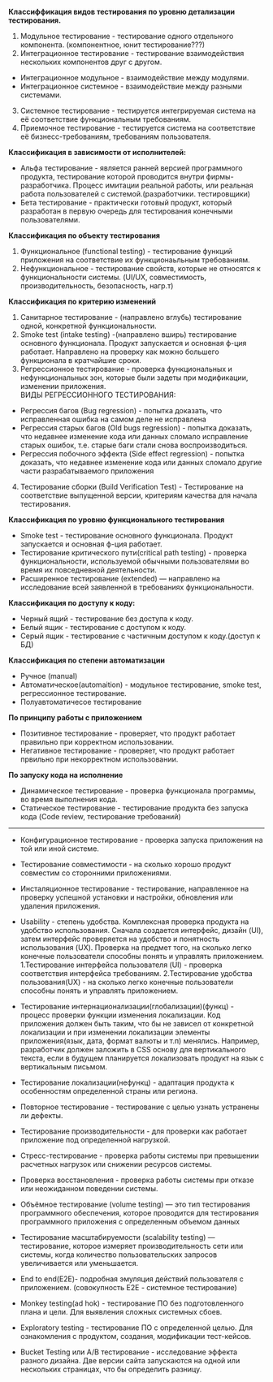 **Классиффикация видов тестирования по уровню детализации тестирования.**  
1. Модульное тестирование - тестирование одного отдельного компонента.
(компонентное, юнит тестирование???)
2. Интеграционное тестирование - тестирование взаимодействия нескольких компонентов друг с другом.
 - Интеграционное модульное - взаимодействие между модулями.
 - Интеграционное системное - взаимодействие между разными системами.
3. Системное тестирование - тестируется интегрируемая система на её соответствие функциональным требованиям.
4. Приемочное тестирование - тестируется система на соответствие её бизнесс-требованиям, требованиям пользователя.
 
**Классификация в зависимости от исполнителей:**  
 - Альфа тестирование - является ранней версией программного продукта, тестирование которой проводится внутри фирмы-разработчика. Процесс имитации реальной работы, или реальная работа пользователей с системой.(разработчики. тестировщики)  
 - Бета тестирование - практически готовый продукт, который разработан в первую очередь для тестирования конечными пользователями.  

 **Классификация по объекту тестирования**  
 1. Функциональное (functional testing) - тестирование функций приложения на соответствие их функционаьльным требованиям.
 2. Нефункциональное - тестирование свойств, которые не относятся к функциональности системы. (UI/UX, совместимость, производительность, безопасность, нагр.т)

**Классификация по критерию изменений**  
1. Санитарное тестирование - (направлено вглубь) тестирование одной, конкретной функциональности. 
2. Smoke test (intake testing) -(направлено вширь) тестирование основного функционала. Продукт запускается и основная ф-ция работает. Направлено на проверку как можно большего функционала в кратчайшие сроки.
3. Регрессионное тестирование - проверка функциональных и нефункциональных зон, которые были задеты при модификации, изменении приложения.  
  ВИДЫ РЕГРЕССИОННОГО ТЕСТИРОВАНИЯ:  
  - Регрессия багов (Bug regression) - попытка доказать, что исправленная ошибка на самом деле не исправлена
  - Регрессия старых багов (Old bugs regression) - попытка доказать, что недавнее изменение кода или данных сломало исправление старых ошибок, т.е. старые баги стали снова воспроизводиться.
  - Регрессия побочного эффекта (Side effect regression) - попытка доказать, что недавнее изменение кода или данных сломало другие части разрабатываемого приложения
4. Тестирование сборки (Build Verification Test) - Тестирование  на соответствие выпущенной версии, критериям качества для начала тестирования.

**Классификация по уровню функционального тестирования**
- Smoke test - тестирование основного функционала. Продукт запускается и основная ф-ция работает.
- Тестирование критического пути(critical path testing) - проверка функциональности, используемой обычными пользователями во время их повседневной деятельности.
- Расширенное тестирование (extended) — направлено на исследование всей заявленной в требованиях функциональности.

**Классификация по доступу к коду:**  
- Черный ящий - тестирование без доступа к коду.
-  Белый ящик - тестирование с доступом к коду.
-  Серый ящик - тестирование с частичным доступом к коду.(доступ к БД)

**Классификация по степени автоматизации**  
- Ручное (manual)
- Автоматическое(automaition) - модульное тестирование, smoke test, регрессионное тестирование.
- Полуавтоматичесое тестирование

**По принципу работы с приложением**
- Позитивное тестирование - проверяет, что продукт работает правильно при корректном использовании.
- Негативное тестирование - проверяет, что продукт работает првильно при некорректном использовании.

**По запуску кода на исполнение**  
- Динамическое тестирование - проверка функционала программы, во время выполнения кода.
- Статическое тестирование - тестирование продукта без запуска кода (Code review, тестирование требований)
---
 - Конфигурационное тестирование -  проверка запуска приложения на той или иной системе.
 - Тестирование совместимости - на сколько хорошо продукт совместим со сторонними приложениями.
 - Инсталяционное тестирование - тестирование, направленное на проверку успешной установки и настройки, обновления или удаления приложения.
   
 - Usability - степень удобства. Комплексная проверка продукта на удобство использования. Сначала создается интерфейс, дизайн (UI), затем интерфейс проверяется на удобство и понятность использования (UX). Проверка на предмет того, на сколько легко конечные пользователи способны понять и управлять приложением.
  1.Тестирование интерфейса пользователя (UI) - проверка соответствия интерфейса требованиям.
  2.Тестирование удобства пользования(UX) - на сколько легко конечные пользователи способны понять и управлять приложением.
 
 - Тестирование интернационализации(глобализации)(функц) - процесс проверки функции изменения локализации. Код приложения должен быть таким, что бы не зависел от конкретной локализации и при изменении локализации элементы приложения(язык, дата, формат валюты и т.п) менялись.  Например, разработчик должен заложить в CSS основу для вертикального текста, если в будущем планируется локализовать продукт на язык с вертикальным письмом.
 - Тестирование локализации(нефункц) - адаптация продукта к особенностям определенной страны или региона.

- Повторное тестирование - тестирование с целью узнать устранены ли дефекты.
- Тестирование производительности - для проверки как работает приложение под определенной нагрузкой.
- Стресс-тестирование - проверка работы системы при превышении расчетных нагрузок или снижении ресурсов системы.
- Проверка восстановления - проверка работы системы при отказе или неожиданном поведении системы.
- Объёмное тестирование (volume testing) — это тип тестирования программного обеспечения, которое проводится для тестирования программного приложения с определенным объемом данных
- Тестирование масштабируемости (scalability testing) — тестирование, которое измеряет производительность сети или системы, когда количество пользовательских запросов увеличивается или уменьшается.

- End to end(E2E)- подробная эмуляция действий пользователя с приложением. (совокупность E2E - системное тестирование)
- Monkey testing(ad hok) - тестирование ПО без подготовленного плана и цели. Для выявления сложных системных сбоев.
- Exploratory testing - тестирование ПО с определенной целью. Для ознакомления с продуктом, создания, модификации тест-кейсов.
- Bucket Testing или A/B тестирование - исследование эффекта разного дизайна. Две версии сайта запускаются на одной или нескольких страницах, что бы определить разницу.

